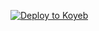 [![Deploy to Koyeb](https://www.koyeb.com/static/images/deploy/button.svg)](https://app.koyeb.com/deploy?name=lyrics&repository=NitinBot001%2Flyrics&branch=main&builder=dockerfile&instance_type=free)
